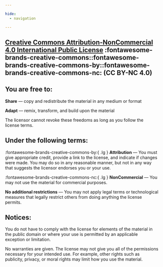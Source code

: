 ```yaml
---

hide:
  - navigation

---
```


## [Creative Commons Attribution-NonCommercial 4.0 International Public License](https://creativecommons.org/licenses/by-nc/4.0/)  :fontawesome-brands-creative-commons::fontawesome-brands-creative-commons-by::fontawesome-brands-creative-commons-nc: (CC BY-NC 4.0)


## You are free to:

**Share** — copy and redistribute the material in any medium or format

**Adapt** — remix, transform, and build upon the material

The licensor cannot revoke these freedoms as long as you follow the license terms.

## Under the following terms:

:fontawesome-brands-creative-commons-by:{ .lg } **Attribution** — You must give appropriate credit, provide a link to the license, and indicate if changes were made. You may do so in any reasonable manner, but not in any way that suggests the licensor endorses you or your use.

:fontawesome-brands-creative-commons-nc:{ .lg } **NonCommercial** — You may not use the material for commercial purposes.

**No additional restrictions** — You may not apply legal terms or technological measures that legally restrict others from doing anything the license permits.

## Notices:

You do not have to comply with the license for elements of the material in the public domain or where your use is permitted by an applicable exception or limitation.

No warranties are given. The license may not give you all of the permissions necessary for your intended use. For example, other rights such as publicity, privacy, or moral rights may limit how you use the material.